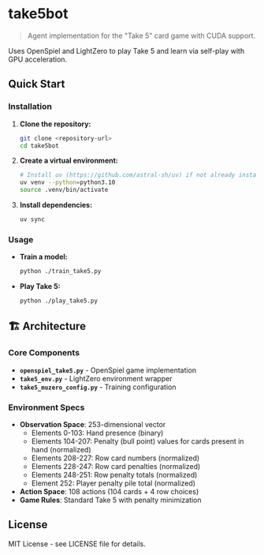# take5bot

> Agent implementation for the "Take 5" card game with CUDA support.

Uses OpenSpiel and LightZero to play Take 5 and learn via self-play with GPU acceleration.

## Quick Start

### Installation

1. **Clone the repository:**
   ```bash
   git clone <repository-url>
   cd take5bot
   ```

2. **Create a virtual environment:**
   ```bash
   # Install uv (https://github.com/astral-sh/uv) if not already installed
   uv venv --python=python3.10
   source .venv/bin/activate
   ```

2. **Install dependencies:**
   ```bash
   uv sync
   ```

### Usage

- **Train a model:**
  ```bash
  python ./train_take5.py
  ```

- **Play Take 5:**
  ```bash
  python ./play_take5.py
  ```

## 🏗️ Architecture

### Core Components

- **`openspiel_take5.py`** - OpenSpiel game implementation
- **`take5_env.py`** - LightZero environment wrapper
- **`take5_muzero_config.py`** - Training configuration

### Environment Specs
- **Observation Space**: 253-dimensional vector
  - Elements 0-103: Hand presence (binary)
  - Elements 104-207: Penalty (bull point) values for cards present in hand (normalized)
  - Elements 208-227: Row card numbers (normalized)
  - Elements 228-247: Row card penalties (normalized)
  - Elements 248-251: Row penalty totals (normalized)
  - Element 252: Player penalty pile total (normalized)
- **Action Space**: 108 actions (104 cards + 4 row choices)
- **Game Rules**: Standard Take 5 with penalty minimization

## License

MIT License - see LICENSE file for details.

